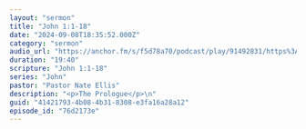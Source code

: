 ```yaml
---
layout: "sermon"
title: "John 1:1-18"
date: "2024-09-08T18:35:52.000Z"
category: "sermon"
audio_url: "https://anchor.fm/s/f5d78a70/podcast/play/91492831/https%3A%2F%2Fd3ctxlq1ktw2nl.cloudfront.net%2Fstaging%2F2024-8-9%2F264b2687-8949-8358-500a-f8307ddf7c42.m4a"
duration: "19:40"
scripture: "John 1:1-18"
series: "John"
pastor: "Pastor Nate Ellis"
description: "<p>The Prologue</p>\n"
guid: "41421793-4b08-4b31-8308-e3fa16a28a12"
episode_id: "76d2173e"
---
```



